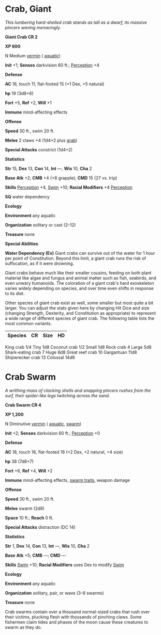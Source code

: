 # Crab, Giant

_This lumbering hard-shelled crab stands as tall as a dwarf, its massive pincers waving menacingly._

**Giant Crab CR 2**

**XP 600**

N Medium [vermin](creatureTypes.html#_vermin) ( [aquatic](creatureTypes.html#_aquatic-subtype))

**Init** +1; **Senses** darkvision 60 ft.; [Perception](../skills/perception.html#_perception) +4

**Defense**

**AC** 16, touch 11, flat-footed 15 (+1 Dex, +5 natural)

**hp** 19 (3d8+6)

**Fort** +5, **Ref** +2, **Will** +1

**Immune** mind-affecting effects

**Offense**

**Speed** 30 ft., swim 20 ft.

**Melee** 2 claws +4 (1d4+2 plus [grab](universalMonsterRules.html#_grab))

**Special Attacks** constrict (1d4+2)

**Statistics**

**Str** 15, **Dex** 13, **Con** 14, **Int** —, **Wis** 10, **Cha** 2

**Base**  **Atk** +2; **CMB** +4 (+8 grapple); **CMD** 15 (27 vs. trip)

**Skills** [Perception](../skills/perception.html#_perception) +4, [Swim](../skills/swim.html#_swim) +10; **Racial Modifiers** +4 [Perception](../skills/perception.html#_perception)

**SQ** water dependency

**Ecology**

**Environment** any aquatic

**Organization** solitary or cast (2–12)

**Treasure** none

**Special Abilities**

**Water Dependency (Ex)** Giant crabs can survive out of the water for 1 hour per point of Constitution. Beyond this limit, a giant crab runs the risk of suffocation, as if it were drowning.

Giant crabs behave much like their smaller cousins, feeding on both plant material like algae and fungus and animal matter such as fish, seabirds, and even unwary humanoids. The coloration of a giant crab's hard exoskeleton varies widely depending on species, and over time even shifts in response to its diet.

Other species of giant crab exist as well, some smaller but most quite a bit larger. You can adjust the stats given here by changing Hit Dice and size (changing Strength, Dexterity, and Constitution as appropriate) to represent a wide range of different species of giant crab. The following table lists the most common variants.

| Species | CR | Size | HD |
| --- | --- | --- | --- |
<tbody>
<tr class="odd">
<td>King crab</td>
<td>1/4</td>
<td>Tiny</td>
<td>1d8</td>
</tr>
<tr class="even">
<td>Coconut crab</td>
<td>1/2</td>
<td>Small</td>
<td>1d8</td>
</tr>
<tr class="odd">
<td>Rock crab</td>
<td>4</td>
<td>Large</td>
<td>5d8</td>
</tr>
<tr class="even">
<td>Shark-eating crab</td>
<td>7</td>
<td>Huge</td>
<td>8d8</td>
</tr>
<tr class="odd">
<td>Great reef crab</td>
<td>10</td>
<td>Gargantuan</td>
<td>11d8</td>
</tr>
<tr class="even">
<td>Shipwrecker crab</td>
<td>13</td>
<td>Colossal</td>
<td>14d8</td>
</tr>
</tbody>

# Crab Swarm

_A writhing mass of clacking shells and snapping pincers rushes from the surf, their spider-like legs twitching across the sand._

**Crab Swarm CR 4**

**XP 1,200**

N Diminutive [vermin](creatureTypes.html#_vermin) ( [aquatic](creatureTypes.html#_aquatic-subtype), [swarm](creatureTypes.html#_swarm-subtype))

**Init** +2; **Senses** darkvision 60 ft.; [Perception](../skills/perception.html#_perception) +0

**Defense**

**AC** 18, touch 16, flat-footed 16 (+2 Dex, +2 natural, +4 size)

**hp** 38 (7d8+7)

**Fort** +6, **Ref** +4, **Will** +2

**Immune** mind-affecting effects, [swarm traits](creatureTypes.html#_swarm-subtype), weapon damage

**Offense**

**Speed** 30 ft., swim 20 ft.

**Melee** swarm (2d6)

**Space** 10 ft.; **Reach** 0 ft.

**Special Attacks** distraction (DC 14)

**Statistics**

**Str** 1, **Dex** 14, **Con** 13, **Int** —, **Wis** 10, **Cha** 2

**Base**  **Atk** +5; **CMB** —; **CMD** —

**Skills** [Swim](../skills/swim.html#_swim) +10; **Racial Modifiers** uses Dex to modify [Swim](../skills/swim.html#_swim)

**Ecology**

**Environment** any aquatic

**Organization** solitary, pair, or wave (3–8 swarms)

**Treasure** none

Crab swarms contain over a thousand normal-sized crabs that rush over their victims, plucking flesh with thousands of pinching claws. Some fishermen claim tides and phases of the moon cause these creatures to swarm as they do.

